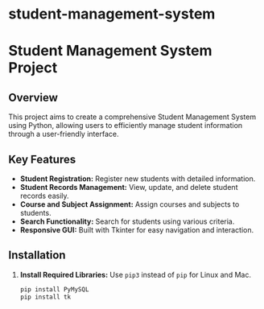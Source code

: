 # student-management-system
# Student Management System Project

## Overview
This project aims to create a comprehensive Student Management System using Python, allowing users to efficiently manage student information through a user-friendly interface.

## Key Features
- **Student Registration:** Register new students with detailed information.
- **Student Records Management:** View, update, and delete student records easily.
- **Course and Subject Assignment:** Assign courses and subjects to students.
- **Search Functionality:** Search for students using various criteria.
- **Responsive GUI:** Built with Tkinter for easy navigation and interaction.

## Installation
1. **Install Required Libraries:**
   Use `pip3` instead of `pip` for Linux and Mac.
   ```sh
   pip install PyMySQL
   pip install tk
